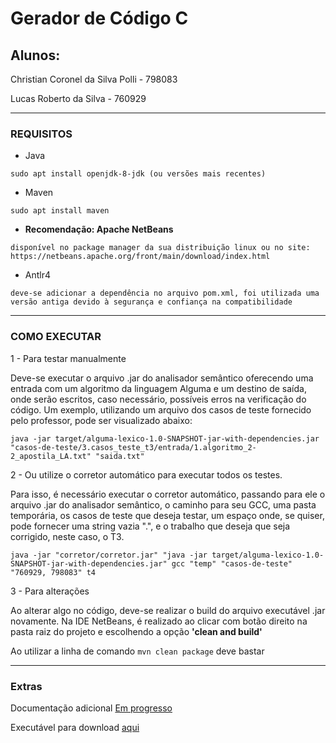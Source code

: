 # Gerador de Código C

## Alunos:
Christian Coronel da Silva Polli - 798083

Lucas Roberto da Silva - 760929

---
### REQUISITOS

- Java 
```
sudo apt install openjdk-8-jdk (ou versões mais recentes)
```
- Maven
```
sudo apt install maven
```
- **Recomendação: Apache NetBeans**
```
disponível no package manager da sua distribuição linux ou no site: https://netbeans.apache.org/front/main/download/index.html
```
- Antlr4
```
deve-se adicionar a dependência no arquivo pom.xml, foi utilizada uma versão antiga devido à segurança e confiança na compatibilidade
```

---
### COMO EXECUTAR

1 - Para testar manualmente

Deve-se executar o arquivo .jar do analisador semântico oferecendo uma entrada com um algoritmo da linguagem Alguma e um destino de saída, onde serão escritos, caso necessário, possíveis erros na verificação do código.
Um exemplo, utilizando um arquivo dos casos de teste fornecido pelo professor, pode ser visualizado abaixo:

```
java -jar target/alguma-lexico-1.0-SNAPSHOT-jar-with-dependencies.jar "casos-de-teste/3.casos_teste_t3/entrada/1.algoritmo_2-2_apostila_LA.txt" "saida.txt"
```

2 - Ou utilize o corretor automático para executar todos os testes.

Para isso, é necessário executar o corretor automático, passando para ele o arquivo .jar do analisador semântico, o caminho para seu GCC, uma pasta temporária, 
os casos de teste que deseja testar, um espaço onde, se quiser, pode fornecer uma string vazia ".", e o trabalho que deseja que seja corrigido, neste caso, o T3.

```
java -jar "corretor/corretor.jar" "java -jar target/alguma-lexico-1.0-SNAPSHOT-jar-with-dependencies.jar" gcc "temp" "casos-de-teste" "760929, 798083" t4
```

3 - Para alterações

Ao alterar algo no código, deve-se realizar o build do arquivo executável .jar novamente. Na IDE NetBeans, é realizado ao clicar com botão direito
na pasta raiz do projeto e escolhendo a opção **'clean and build'**

Ao utilizar a linha de comando ```mvn clean package``` deve bastar

---
### Extras

Documentação adicional <a href="#">Em progresso</a>

Executável para download <a href="https://github.com/Maracujacake/Compiladores_T4/blob/main/target/alguma-lexico-1.0-SNAPSHOT-jar-with-dependencies.jar">aqui</a>
